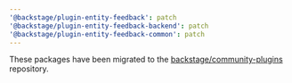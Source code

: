 ```yaml
---
'@backstage/plugin-entity-feedback': patch
'@backstage/plugin-entity-feedback-backend': patch
'@backstage/plugin-entity-feedback-common': patch
---
```


These packages have been migrated to the [backstage/community-plugins](https://github.com/backstage/community-plugins) repository.

